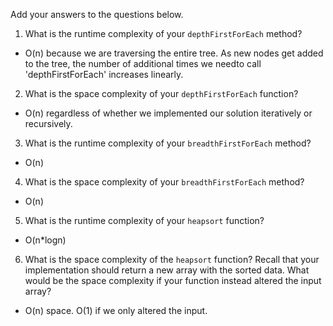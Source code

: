 Add your answers to the questions below.

1. What is the runtime complexity of your `depthFirstForEach` method?

* O(n) because we are traversing the entire tree. As new nodes get added to the tree, the number of additional times we needto call 'depthFirstForEach'
increases linearly.

2. What is the space complexity of your `depthFirstForEach` function?

* O(n) regardless of whether we implemented our solution iteratively or recursively.

3. What is the runtime complexity of your `breadthFirstForEach` method?

* O(n)

4. What is the space complexity of your `breadthFirstForEach` method? 

* O(n)

5. What is the runtime complexity of your `heapsort` function?

* O(n*logn)

6. What is the space complexity of the `heapsort` function? Recall that your implementation should return a new array with the sorted data. What would be the space complexity if your function instead altered the input array?

* O(n) space. O(1) if we only altered the input.

